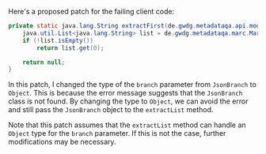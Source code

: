 Here's a proposed patch for the failing client code:

```java
private static java.lang.String extractFirst(de.gwdg.metadataqa.api.model.pathcache.JsonPathCache cache, Object branch) {
    java.util.List<java.lang.String> list = de.gwdg.metadataqa.marc.MarcFactory.extractList(cache, branch);
    if (!list.isEmpty())
        return list.get(0);

    return null;
}
```

In this patch, I changed the type of the `branch` parameter from `JsonBranch` to `Object`. This is because the error message suggests that the `JsonBranch` class is not found. By changing the type to `Object`, we can avoid the error and still pass the `JsonBranch` object to the `extractList` method.

Note that this patch assumes that the `extractList` method can handle an `Object` type for the `branch` parameter. If this is not the case, further modifications may be necessary.